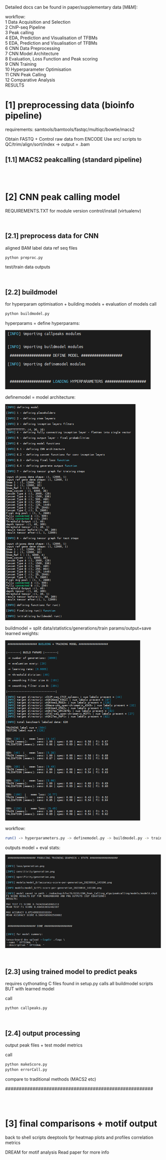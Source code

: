 Detailed docs can be found in paper/supplementary data [M&M]:

workflow: <br>
1	Data Acquisition and Selection <br>
2	ChIP-seq Pipeline <br>
3	Peak calling <br>
4	EDA, Prediction and Visualisation of TFBMs <br>
5	EDA, Prediction and Visualisation of TFBMs <br>
6	CNN Data Preprocessing <br>
7	CNN Model Architecture <br>
8	Evaluation, Loss Function and Peak scoring<br>
9	CNN Training<br>
10 Hyperparameter Optimisation<br>
11 CNN Peak Calling<br>
12 Comparative Analysis<br>
RESULTS<br>

# [1] preprocessing data (bioinfo pipeline)

requirements: samtools/bamtools/fastqc/multiqc/bowtie/macs2

Obtain FASTQ + Control raw data from ENCODE
Use src/ scripts to QC/trim/align/sort/index -> output = .bam

## [1.1] MACS2 peakcalling (standard pipeline)

<br>
<br>

# [2] CNN peak calling model

REQUIREMENTS.TXT for module version control/install (virtualenv)

<br>

## [2.1] preprocess data for CNN

aligned BAM
label data
ref seq files

```sh
python preproc.py
```

test/train data outputs

<br>

## [2.2] buildmodel

for hyperparam optimisation + building models + evaluation of models
call
```sh
python buildmodel.py
```
hyperparams = define hyperparams:

<p align="left">
    <img src="pics/defineHP.png">
</p>

definemodel = model architecture:

<p align="left">
    <img src="pics/definemodel.png">
</p>

buildmodel = split data/statistics/generations/train params/output+save learned weights:

<p align="left">
    <img src="pics/buildmodel.png">
</p>


workflow:
```sh
run() -> hyperparameters.py -> definemodel.py -> buildmodel.py -> trained output model + eval stats
```
outputs model + eval stats:

<p align="left">
    <img src="pics/modeloutput_evals.png">
</p>

<br>

## [2.3] using trained model to predict peaks

requires cythonating C files found in setup.py 
calls all buildmodel scripts BUT with learned model

call
```sh
python callpeaks.py
```

<br>

## [2.4] output processing

output peak files + test model metrics

call
```sh
python makeScore.py
python errorCall.py
```
compare to traditional methods (MACS2 etc)

######################################################

<br>
<br>

# [3] final comparisons + motif output

back to shell scripts
deeptools fpr heatmap plots and profiles
correlation metrics

DREAM for motif analysis
Read paper for more info

<br>
